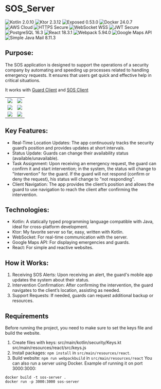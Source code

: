 # SOS_Server

<p>

<img src="https://img.shields.io/badge/Kotlin-2.0.10-purple" alt="Kotlin 2.0.10">

<img src="https://img.shields.io/badge/Ktor-2.3.12-purple?color=5300EB" alt="Ktor 2.3.12">

<img src="https://img.shields.io/badge/Exposed-0.53.0-green?color=008B02" alt="Exposed 0.53.0">

<img src="https://img.shields.io/badge/Docker-24.0.7-blue" alt="Docker 24.0.7">

<img src="https://img.shields.io/badge/AWS-Cloud-orange" alt="AWS Cloud">

<img src="https://img.shields.io/badge/HTTPS-Secure-green?color=008B02" alt="HTTPS Secure">

<img src="https://img.shields.io/badge/WebSocket-WSS-blue?color=1E90FF" alt="WebSocket WSS">

<img src="https://img.shields.io/badge/JWT-Secure-blue?color=008B8B" alt="JWT Secure">

<img src="https://img.shields.io/badge/PostgreSQL-16.3-blue?color=336791" alt="PostgreSQL 16.3">

<img src="https://img.shields.io/badge/React-18.3.1-blue?color=61DAFB" alt="React 18.3.1 ">

<img src="https://img.shields.io/badge/Webpack-5.94.0-grey?color=8DD6F9" alt="Webpack 5.94.0">

<img src="https://img.shields.io/badge/Google_Maps-API-red?color=EA4335" alt="Google Maps API">

<img src="https://img.shields.io/badge/SimpleJavaMail-8.11.3-blue?color=1E90FF" alt="Simple Java Mail 8.11.3">

</p>

## Purpose:
The SOS application is designed to support the operations of a security company by automating and speeding up processes related to handling emergency requests. It ensures that users get quick and effective help in critical situations.

It works with <a href="https://github.com/VoidSamuraj/SOS_Guard_App" target="_blank">Guard Client</a> and <a href="https://github.com/VoidSamuraj/SOS_Client_App" target="_blank">SOS Client</a>

<table>
  <tr>
    <td><img src="https://github.com/user-attachments/assets/16ac1d6f-43f7-4441-a0a9-6963d1c387e9"></td>
    <td><img src="https://github.com/user-attachments/assets/7182689f-6d02-43bf-89ab-3711c1d03af6"></td>
  </tr>
  <tr>
    <td><img src="https://github.com/user-attachments/assets/43120116-a355-49e0-a09c-a5f5468cfb18"></td>
    <td><img src="https://github.com/user-attachments/assets/92a175df-0863-43bb-8907-0830a1024b72"></td>
  </tr>
  <tr>
    <td><img src="https://github.com/user-attachments/assets/cae01527-4343-4443-97e8-defa26684d14"></td>
    <td><img src="https://github.com/user-attachments/assets/ac9c0ad2-dc46-4b87-b08e-54bc8f1d34da"></td>
  </tr>
</table>

## Key Features:
- Real-Time Location Updates: The app continuously tracks the security guard’s position and provides updates at short intervals.
- Status Update: Guards can change their availability status (available/unavailable).
- Task Assignment: Upon receiving an emergency request, the guard can confirm it and start intervention; in the system, the status will change to "Intervention" for the guard. If the guard will not respond (confirm or deny the request), his status will change to "not responding".
- Client Navigation: The app provides the client’s position and allows the guard to use navigation to reach the client after confirming the intervention.

## Technologies:
- Kotlin: A statically typed programming language compatible with Java, ideal for cross-platform development.
- Ktor: My favorite server so far, easy, written with Kotlin.
- WebSocket: For real-time communication with the server.
- Google Maps API: For displaying emergencies and guards.
- React: For simple and reactive websites.

## How it Works:
1. Receiving SOS Alerts: Upon receiving an alert, the guard's mobile app updates the system about their status.
2. Intervention Confirmation: After confirming the intervention, the guard navigates to the client’s location, assisting as needed.
3. Support Requests: If needed, guards can request additional backup or resources.

## Requirements
Before running the project, you need to make sure to set the keys file and build the website.
1. Create files with keys:
    src/main/kotlin/security/Keys.kt
    src/main/resources/react/src/keys.js
2. Install packages:
  `npm install` in `src/main/resources/react`.
3. Build website:
  `npm run webpackbuild` in `src/main/resources/react`
You can also run a server using Docker. Example of running it on port 3000:3000:

```
docker build -t sos-server .
docker run -p 3000:3000 sos-server
```

